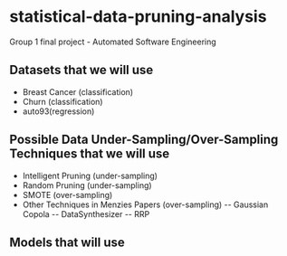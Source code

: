# statistical-data-pruning-analysis
Group 1 final project - Automated Software Engineering

## Datasets that we will use
- Breast Cancer (classification)
- Churn (classification)
- auto93(regression)

## Possible Data Under-Sampling/Over-Sampling Techniques that we will use
- Intelligent Pruning (under-sampling)
- Random Pruning (under-sampling)
- SMOTE (over-sampling)
- Other Techniques in Menzies Papers (over-sampling)
-- Gaussian Copola
-- DataSynthesizer
-- RRP 
  

## Models that will use
